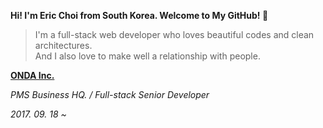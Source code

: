 **Hi! I'm Eric Choi from South Korea. Welcome to My GitHub! :wave:**

> I'm a full-stack web developer who loves beautiful codes and clean architectures.  
> And I also love to make well a relationship with people.

**[ONDA Inc.](https://onda.me/)**  

*PMS Business HQ. / Full-stack Senior Developer*

*2017. 09. 18 ~*
